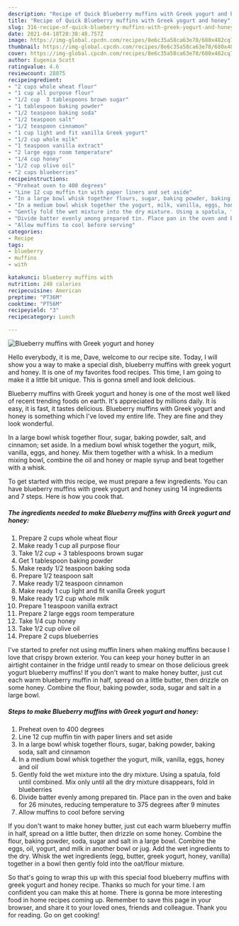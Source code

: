 ```yaml
---
description: "Recipe of Quick Blueberry muffins with Greek yogurt and honey"
title: "Recipe of Quick Blueberry muffins with Greek yogurt and honey"
slug: 316-recipe-of-quick-blueberry-muffins-with-greek-yogurt-and-honey
date: 2021-04-18T20:38:48.757Z
image: https://img-global.cpcdn.com/recipes/8e6c35a58ca63e78/680x482cq70/blueberry-muffins-with-greek-yogurt-and-honey-recipe-main-photo.jpg
thumbnail: https://img-global.cpcdn.com/recipes/8e6c35a58ca63e78/680x482cq70/blueberry-muffins-with-greek-yogurt-and-honey-recipe-main-photo.jpg
cover: https://img-global.cpcdn.com/recipes/8e6c35a58ca63e78/680x482cq70/blueberry-muffins-with-greek-yogurt-and-honey-recipe-main-photo.jpg
author: Eugenia Scott
ratingvalue: 4.6
reviewcount: 28875
recipeingredient:
- "2 cups whole wheat flour"
- "1 cup all purpose flour"
- "1/2 cup  3 tablespoons brown sugar"
- "1 tablespoon baking powder"
- "1/2 teaspoon baking soda"
- "1/2 teaspoon salt"
- "1/2 teaspoon cinnamon"
- "1 cup light and fit vanilla Greek yogurt"
- "1/2 cup whole milk"
- "1 teaspoon vanilla extract"
- "2 large eggs room temperature"
- "1/4 cup honey"
- "1/2 cup olive oil"
- "2 cups blueberries"
recipeinstructions:
- "Preheat oven to 400 degrees"
- "Line 12 cup muffin tin with paper liners and set aside"
- "In a large bowl whisk together flours, sugar, baking powder, baking soda, salt and cinnamon"
- "In a medium bowl whisk together the yogurt, milk, vanilla, eggs, honey and oil"
- "Gently fold the wet mixture into the dry mixture. Using a spatula, fold until combined. Mix only until all the dry mixture disappears, fold in blueberries"
- "Divide batter evenly among prepared tin. Place pan in the oven and bake for 26 minutes, reducing temperature to 375 degrees after 9 minutes"
- "Allow muffins to cool before serving"
categories:
- Recipe
tags:
- blueberry
- muffins
- with

katakunci: blueberry muffins with 
nutrition: 248 calories
recipecuisine: American
preptime: "PT36M"
cooktime: "PT56M"
recipeyield: "3"
recipecategory: Lunch

---
```



![Blueberry muffins with Greek yogurt and honey](https://img-global.cpcdn.com/recipes/8e6c35a58ca63e78/680x482cq70/blueberry-muffins-with-greek-yogurt-and-honey-recipe-main-photo.jpg)

Hello everybody, it is me, Dave, welcome to our recipe site. Today, I will show you a way to make a special dish, blueberry muffins with greek yogurt and honey. It is one of my favorites food recipes. This time, I am going to make it a little bit unique. This is gonna smell and look delicious.

Blueberry muffins with Greek yogurt and honey is one of the most well liked of recent trending foods on earth. It's appreciated by millions daily. It is easy, it is fast, it tastes delicious. Blueberry muffins with Greek yogurt and honey is something which I've loved my entire life. They are fine and they look wonderful.

In a large bowl whisk together flour, sugar, baking powder, salt, and cinnamon; set aside. In a medium bowl whisk together the yogurt, milk, vanilla, eggs, and honey. Mix them together with a whisk. In a medium mixing bowl, combine the oil and honey or maple syrup and beat together with a whisk.


To get started with this recipe, we must prepare a few ingredients. You can have blueberry muffins with greek yogurt and honey using 14 ingredients and 7 steps. Here is how you cook that.

<!--inarticleads1-->

##### The ingredients needed to make Blueberry muffins with Greek yogurt and honey:

1. Prepare 2 cups whole wheat flour
1. Make ready 1 cup all purpose flour
1. Take 1/2 cup + 3 tablespoons brown sugar
1. Get 1 tablespoon baking powder
1. Make ready 1/2 teaspoon baking soda
1. Prepare 1/2 teaspoon salt
1. Make ready 1/2 teaspoon cinnamon
1. Make ready 1 cup light and fit vanilla Greek yogurt
1. Make ready 1/2 cup whole milk
1. Prepare 1 teaspoon vanilla extract
1. Prepare 2 large eggs room temperature
1. Take 1/4 cup honey
1. Take 1/2 cup olive oil
1. Prepare 2 cups blueberries


I&#39;ve started to prefer not using muffin liners when making muffins because I love that crispy brown exterior. You can keep your honey butter in an airtight container in the fridge until ready to smear on those delicious greek yogurt blueberry muffins! If you don&#39;t want to make honey butter, just cut each warm blueberry muffin in half, spread on a little butter, then drizzle on some honey. Combine the flour, baking powder, soda, sugar and salt in a large bowl. 

<!--inarticleads2-->

##### Steps to make Blueberry muffins with Greek yogurt and honey:

1. Preheat oven to 400 degrees
1. Line 12 cup muffin tin with paper liners and set aside
1. In a large bowl whisk together flours, sugar, baking powder, baking soda, salt and cinnamon
1. In a medium bowl whisk together the yogurt, milk, vanilla, eggs, honey and oil
1. Gently fold the wet mixture into the dry mixture. Using a spatula, fold until combined. Mix only until all the dry mixture disappears, fold in blueberries
1. Divide batter evenly among prepared tin. Place pan in the oven and bake for 26 minutes, reducing temperature to 375 degrees after 9 minutes
1. Allow muffins to cool before serving


If you don&#39;t want to make honey butter, just cut each warm blueberry muffin in half, spread on a little butter, then drizzle on some honey. Combine the flour, baking powder, soda, sugar and salt in a large bowl. Combine the eggs, oil, yogurt, and milk in another bowl or jug. Add the wet ingredients to the dry. Whisk the wet ingredients (egg, butter, greek yogurt, honey, vanilla) together in a bowl then gently fold into the oat/flour mixture. 

So that's going to wrap this up with this special food blueberry muffins with greek yogurt and honey recipe. Thanks so much for your time. I am confident you can make this at home. There is gonna be more interesting food in home recipes coming up. Remember to save this page in your browser, and share it to your loved ones, friends and colleague. Thank you for reading. Go on get cooking!
